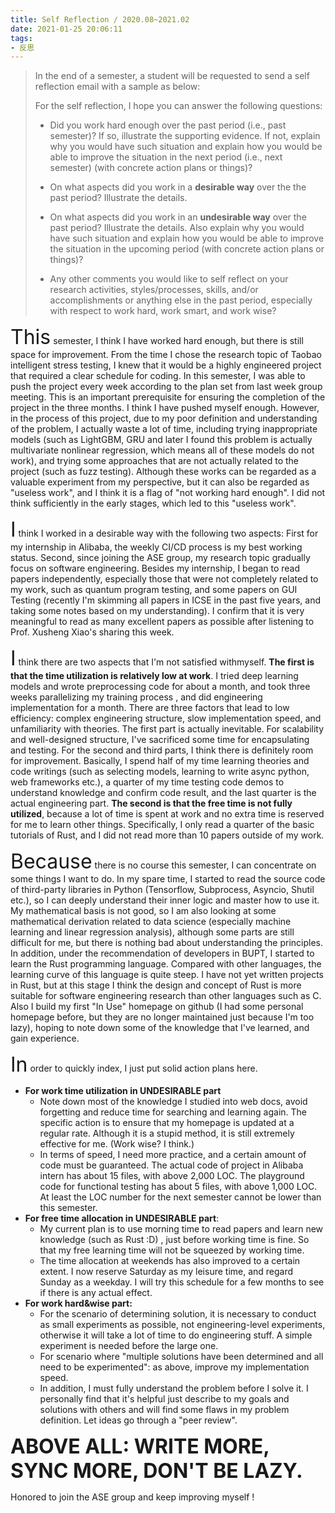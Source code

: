 ```yaml
---
title: Self Reflection / 2020.08~2021.02
date: 2021-01-25 20:06:11
tags:
- 反思
---
```


>In the end of a semester, a student will be requested to send a self reflection email with a sample as below:
>
>For the self reflection, I hope you can answer the following questions:
>
>- Did you work hard enough over the past period (i.e., past semester)? If so, illustrate the supporting evidence. If not, explain why you would have such situation and explain how you would be able to improve the situation in the next period (i.e., next semester) (with concrete action plans or things)?
>
>- On what aspects did you work in a **desirable way** over the the past period? Illustrate the details.
>- On what aspects did you work in an **undesirable way** over the past period? Illustrate the details. Also explain why you would have such situation and explain how you would be able to improve the situation in the upcoming period (with concrete action plans or things)?
>- Any other comments you would like to self reflect on your research activities, styles/processes, skills, and/or accomplishments or anything else in the past period, especially with respect to work hard, work smart, and work wise?



<font size=6>This</font> semester, I think I have worked hard enough, but there is still space for improvement. From the time I chose the research topic of Taobao intelligent stress testing, I knew that it would be a highly engineered project that required a clear schedule for coding. In this semester, I was able to push the project every week according to the plan set from last week group meeting. This is an important prerequisite for ensuring the completion of the project in the three months. I think I have pushed myself enough. However, in the process of this project, due to my poor definition and understanding of the problem, I actually waste a lot of time, including trying inappropriate models (such as LightGBM, GRU and later I found this problem is actually multivariate nonlinear regression, which means all of these models do not work), and trying some approaches that are not actually related to the project (such as fuzz testing). Although these works can be regarded as a valuable experiment from my perspective, but it can also be regarded as "useless work", and I think it is a flag of "not working hard enough". I did not think sufficiently in the early stages, which led to this "useless work".

<font size=6>I</font> think I worked in a desirable way with the following two aspects: First for my internship in Alibaba, the weekly CI/CD process is my best working status. Second, since joining the ASE group, my research topic gradually focus on software engineering. Besides my internship, I began to read papers independently, especially those that were not completely related to my work, such as quantum program testing, and some papers on GUI Testing (recently I'm skimming all papers in ICSE in the past five years, and taking some notes based on my understanding). I confirm that it is very meaningful to read as many excellent papers as possible after listening to Prof. Xusheng Xiao's sharing this week.

<font size=6>I</font> think there are two aspects that I'm not satisfied withmyself. **The first is that the time utilization is relatively low at work**. I tried deep learning models and wrote preprocessing code for about a month, and took three weeks parallelizing my training process , and did engineering implementation for a month. There are three factors that lead to low efficiency: complex engineering structure, slow implementation speed, and unfamiliarity with theories. The first part is actually inevitable. For scalability and well-designed structure, I've sacrificed some time for encapsulating and testing. For the second and third parts, I think there is definitely room for improvement. Basically, I spend half of my time learning theories and code writings (such as selecting models, learning to write async python, web frameworks etc.), a quarter of my time testing code demos to understand knowledge and confirm code result, and the last quarter is the actual engineering part. **The second is that the free time is not fully utilized**, because a lot of time is spent at work and no extra time is reserved for me to learn other things. Specifically, I only read a quarter of the basic tutorials of Rust, and I did not read more than 10 papers outside of my work.

<font size=6>Because</font> there is no course this semester, I can concentrate on some things I want to do. In my spare time, I started to read the source code of third-party libraries in Python (Tensorflow, Subprocess, Asyncio, Shutil etc.), so I can deeply understand their inner logic and master how to use it. My mathematical basis is not good, so I am also looking at some mathematical derivation related to data science (especially machine learning and linear regression analysis), although some parts are still difficult for me, but there is nothing bad about understanding the principles. In addition, under the recommendation of developers in BUPT, I started to learn the Rust programming language. Compared with other languages, the learning curve of this language is quite steep. I have not yet written projects in Rust, but at this stage I think the design and concept of Rust is more suitable for software engineering research than other languages such as C. Also I build my first "In Use" homepage on github (I had some personal homepage before, but they are no longer maintained just because I'm too lazy), hoping to note down some of the knowledge that I've learned, and gain experience.

<font size=6>In</font> order to quickly index, I just put solid action plans here.

- **For work time utilization in UNDESIRABLE part**
  - Note down most of the knowledge I studied into web docs, avoid forgetting and reduce time for searching and learning again. The specific action is to ensure that my homepage is updated at a regular rate. Although it is a stupid method, it is still extremely effective for me. (Work wise? I think.)
  - In terms of speed, I need more practice, and a certain amount of code must be guaranteed. The actual code of project in Alibaba intern has about 15 files, with above 2,000 LOC. The playground code for functional testing has about 5 files, with above 1,000 LOC. At least the LOC number for the next semester cannot be lower than this semester.
- **For free time allocation in UNDESIRABLE part**:
  - My current plan is to use morning time to read papers and learn new knowledge (such as Rust :D) , just before working time is fine. So that my free learning time will not be squeezed by working time.
  - The time allocation at weekends has also improved to a certain extent. I now reserve Saturday as my leisure time, and regard Sunday as a weekday. I will try this schedule for a few months to see if there is any actual effect.
- **For work hard&wise part:**
  - For the scenario of determining solution, it is necessary to conduct as small experiments as possible, not engineering-level experiments, otherwise it will take a lot of time to do engineering stuff. A simple experiment is needed before the large one.
  - For scenario where "multiple solutions have been determined and all need to be experimented": as above, improve my implementation speed.
  - In addition, I must fully understand the problem before I solve it. I personally find that it's helpful just describe to my goals and solutions with others and will find some flaws in my problem definition. Let ideas go through a "peer review".



<font size=6>**ABOVE ALL: WRITE MORE, SYNC MORE, DON'T BE LAZY.**</font>

Honored to join the ASE group and keep improving myself !